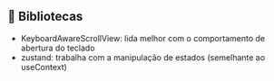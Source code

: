 ## 📌 Bibliotecas

- KeyboardAwareScrollView: lida melhor com o comportamento de abertura do teclado
- zustand: trabalha com a manipulação de estados (semelhante ao useContext)

